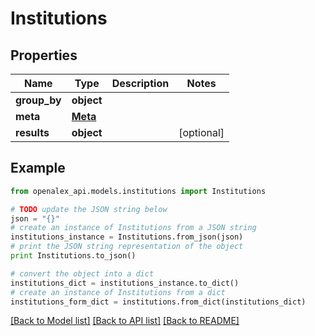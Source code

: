 # Institutions


## Properties

Name | Type | Description | Notes
------------ | ------------- | ------------- | -------------
**group_by** | **object** |  | 
**meta** | [**Meta**](Meta.md) |  | 
**results** | **object** |  | [optional] 

## Example

```python
from openalex_api.models.institutions import Institutions

# TODO update the JSON string below
json = "{}"
# create an instance of Institutions from a JSON string
institutions_instance = Institutions.from_json(json)
# print the JSON string representation of the object
print Institutions.to_json()

# convert the object into a dict
institutions_dict = institutions_instance.to_dict()
# create an instance of Institutions from a dict
institutions_form_dict = institutions.from_dict(institutions_dict)
```
[[Back to Model list]](../README.md#documentation-for-models) [[Back to API list]](../README.md#documentation-for-api-endpoints) [[Back to README]](../README.md)


